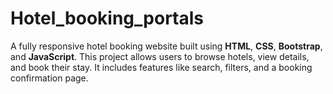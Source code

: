 # Hotel_booking_portals
A fully responsive hotel booking website built using **HTML**, **CSS**, **Bootstrap**, and **JavaScript**. This project allows users to browse hotels, view details, and book their stay. It includes features like search, filters, and a booking confirmation page.
